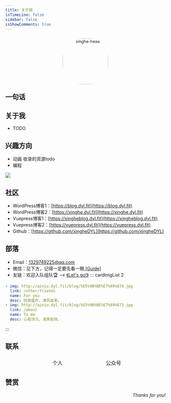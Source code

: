 ```yaml
---
title: 关于我
isTimeLine: false
sidebar: false
isShowComments: true
---
```


<p align="center"><img style="border-radius:41%;pointer-events:none;transform: scale(0.9);" :src="$withBase('/vuepress/avatar.png')" alt="xinghe-head" width=160></p>
<p align="center" style="margin-top: -15px;">
  <!-- <a href="https://xinghedyl.gitee.io/vuepress/" class="zi zi_textbook"></a>  -->
  <a href="mailto:1329749225@qq.com" class="zi zi_envelope"></a> 
  <a href="https://github.com/xingheDYL" class="zi zi_tmGithub"></a>
  <!-- <a href="https://twitter.com/duanyalong1" class="zi zi_tmTwitter"></a> -->
  <a href="tencent://AddContact/?fromId=45&fromSubId=1&subcmd=all&uin=1329749225&website=www.oicqzone.com" class="zi zi_tmQq"></a>
</p>
<Clock02 style="margin-bottom: -12px"/>

## 一句话
<Boxx/>

## 关于我

- TODO

## 兴趣方向

- 动画 收录的资源todo
- 编程
<img src="https://ghchart.rshah.org/xingheDYL" />

## 社区

- WordPress博客1：[https://blog.dyl.fit](https://blog.dyl.fit)
- WordPress博客2：[https://xinghe.dyl.fit](https://xinghe.dyl.fit)
- Vuepress博客1：[https://xingheblog.dyl.fit](https://xingheblog.dyl.fit)
- Vuepress博客2：[https://vuepress.dyl.fit](https://vuepress.dyl.fit)
- Github：[https://github.com/xingheDYL](https://github.com/xingheDYL)

## 部落

- <i class="zi zi_envelopeBold" zico="黑信封"></i> Email：[1329749225@qq.com](mailto:1329749225@qq.com)
- <i class="zi zi_tmWeixin" zico="微信"></i> 微信：见下方，记得一定要先看一眼<a href="/views/specification/guide" target="_blank"> [Guide]</a>
- <i class="zi zi_fly" zico="友链"></i> 友链：欢迎入队组队🏆 --> <a href="/other/friends" target="_blank">《Let's go!》</a>
::: cardImgList 2
```yaml
- img: http://qiniu.dyl.fit/blog/%E5%9B%BE%E7%89%874.jpg
  link: /other/friends
  name: For you
  desc: 你若盛开，清风自来。
- img: http://qiniu.dyl.fit/blog/%E5%9B%BE%E7%89%873.jpg
  link: /about
  name: To me
  desc: 心若浮沉，浅笑安然。
```
:::

## 联系

<p align="center">
<table style="display: contents;">
    <tr>
        <td><img :src="$withBase('http://qiniu.dyl.fit/blog/%E4%B8%AA%E4%BA%BA%E5%BE%AE%E4%BF%A1%E4%BA%8C%E7%BB%B4%E7%A0%81.jpg')" width=160>
        </td>
        <td><img :src="$withBase('http://qiniu.dyl.fit/blog/%E5%85%AC%E4%BC%97%E5%8F%B7%E4%BA%8C%E7%BB%B4%E7%A0%81.jpg')" width=160>
        </td>
    </tr>
    <tr>
    	<td align="center">个人</td>
        <td align="center">公众号</td>
    </tr>
</table>
</p>

## 赞赏

<Reward/>

<p align="right">
    <em>Thanks for you!</em>
</p>

<link rel="stylesheet" href="https://ico.z01.com/zico.min.css">

<style lang="stylus" scoped> 

</style>
